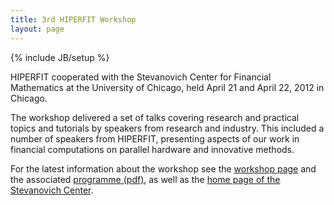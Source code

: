 ```yaml
---
title: 3rd HIPERFIT Workshop
layout: page
---
```

{% include JB/setup %}

HIPERFIT cooperated with the Stevanovich Center for Financial
Mathematics at the University of Chicago, held April 21 and April 22,
2012 in Chicago.

The workshop delivered a set of talks covering research and practical
topics and tutorials by speakers from research and industry. This
included a number of speakers from HIPERFIT, presenting aspects of our
work in financial computations on parallel hardware and innovative
methods.

For the latest information about the workshop see the [workshop
page](http://stevanovichcenter.uchicago.edu/conferences/fp/Fun2.html)
and the associated [programme
(pdf)](http://stevanovichcenter.uchicago.edu/conferences/fp/Program.pdf),
as well as the [home page of the Stevanovich
Center](http://stevanovichcenter.uchicago.edu).